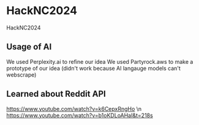 # HackNC2024
HackNC2024

## Usage of AI 
We used Perplexity.ai to refine our idea 
We used Partyrock.aws to make a prototype of our idea (didn't work because AI langauge models can't webscrape)

## Learned about Reddit API 
https://www.youtube.com/watch?v=k6CepxRngHo \n
https://www.youtube.com/watch?v=b1oKDLoAHaI&t=218s
